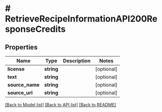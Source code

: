 # # RetrieveRecipeInformationAPI200ResponseCredits

## Properties

Name | Type | Description | Notes
------------ | ------------- | ------------- | -------------
**license** | **string** |  | [optional]
**text** | **string** |  | [optional]
**source_name** | **string** |  | [optional]
**source_url** | **string** |  | [optional]

[[Back to Model list]](../../README.md#models) [[Back to API list]](../../README.md#endpoints) [[Back to README]](../../README.md)
